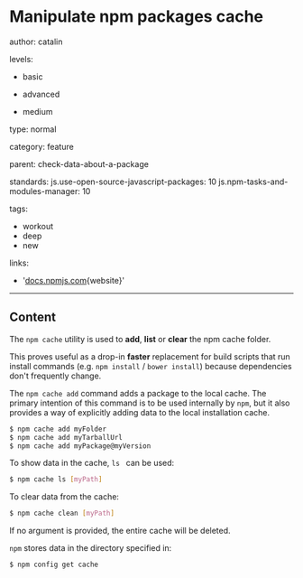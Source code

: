 # Manipulate npm packages cache
author: catalin

levels:

  - basic

  - advanced

  - medium

type: normal

category: feature

parent: check-data-about-a-package

standards:
  js.use-open-source-javascript-packages: 10
  js.npm-tasks-and-modules-manager: 10

tags:
  - workout
  - deep
  - new

links:

  - '[docs.npmjs.com](https://docs.npmjs.com/cli/cache){website}'

---
## Content

The `npm cache` utility is used to **add**, **list** or **clear** the npm cache folder.


This proves useful as a drop-in **faster** replacement for build scripts that run install commands (e.g. `npm install` / `bower install`) because dependencies don't frequently change.

The `npm cache add` command adds a package to the local cache. The primary intention of this command is to be used internally by `npm`, but it also provides a way of explicitly adding data to the local installation cache.
```bash
$ npm cache add myFolder
$ npm cache add myTarballUrl
$ npm cache add myPackage@myVersion
```

To show data in the cache, `ls ` can be used:
```bash
$ npm cache ls [myPath]
```

To clear data from the cache:
```bash
$ npm cache clean [myPath]
```

If no argument is provided, the entire cache will be deleted.

`npm` stores data in the directory specified in:
```bash
$ npm config get cache
```
